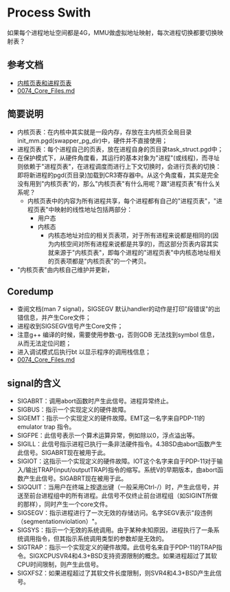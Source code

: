 # Process Swith

如果每个进程地址空间都是4G，MMU做虚拟地址映射，每次进程切换都要切换映射表？

## 参考文档


* [内核页表和进程页表](https://blog.csdn.net/andylauren/article/details/70305863)
* [0074_Core_Files.md](0074_Core_Files.md)

## 简要说明

* 内核页表：在内核中其实就是一段内存，存放在主内核页全局目录init_mm.pgd(swapper_pg_dir)中，硬件并不直接使用；
* 进程页表：每个进程自己的页表，放在进程自身的页目录task_struct.pgd中；
* 在保护模式下，从硬件角度看，其运行的基本对象为"进程"(或线程)，而寻址则依赖于"进程页表"，在进程调度而进行上下文切换时，会进行页表的切换：即将新进程的pgd(页目录)加载到CR3寄存器中。从这个角度看，其实是完全没有用到"内核页表"的，那么"内核页表"有什么用呢？跟"进程页表"有什么关系呢？
  * 内核页表中的内容为所有进程共享，每个进程都有自己的"进程页表"，"进程页表"中映射的线性地址包括两部分：
    * 用户态
    * 内核态
      * 内核态地址对应的相关页表项，对于所有进程来说都是相同的(因为内核空间对所有进程来说都是共享的)，而这部分页表内容其实就来源于"内核页表"，即每个进程的"进程页表"中内核态地址相关的页表项都是"内核页表"的一个拷贝。
* "内核页表"由内核自己维护并更新，

## Coredump

* 查阅文档(man 7 signal)，SIGSEGV 默认handler的动作是打印"段错误"的出错信息，并产生Core文件；
* 进程收到SIGSEGV信号产生Core文件；
* 注意g++ 编译的时候，需要使用参数-g，否则GDB 无法找到symbol 信息，从而无法定位问题；
* 进入调试模式后执行bt 以显示程序的调用栈信息；
* [0074_Core_Files.md](0074_Core_Files.md)

## signal的含义

* SIGABRT：调用abort函数时产生此信号。进程异常终止。
* SIGBUS：指示一个实现定义的硬件故障。
* SIGEMT：指示一个实现定义的硬件故障。EMT这一名字来自PDP-11的emulator trap 指令。
* SIGFPE：此信号表示一个算术运算异常，例如除以0，浮点溢出等。
* SIGILL：此信号指示进程已执行一条非法硬件指令。4.3BSD由abort函数产生此信号。SIGABRT现在被用于此。
* SIGIOT：这指示一个实现定义的硬件故障。IOT这个名字来自于PDP-11对于输入/输出TRAP(input/outputTRAP)指令的缩写。系统V的早期版本，由abort函数产生此信号。SIGABRT现在被用于此。
* SIGQUIT：当用户在终端上按退出键（一般采用Ctrl-/）时，产生此信号，并送至前台进程组中的所有进程。此信号不仅终止前台进程组（如SIGINT所做的那样），同时产生一个core文件。
* SIGSEGV：指示进程进行了一次无效的存储访问。名字SEGV表示"段违例（segmentationviolation）"。
* SIGSYS：指示一个无效的系统调用。由于某种未知原因，进程执行了一条系统调用指令，但其指示系统调用类型的参数却是无效的。
* SIGTRAP：指示一个实现定义的硬件故障。此信号名来自于PDP-11的TRAP指令。SIGXCPUSVR4和4.3+BSD支持资源限制的概念。如果进程超过了其软CPU时间限制，则产生此信号。
* SIGXFSZ：如果进程超过了其软文件长度限制，则SVR4和4.3+BSD产生此信号。
